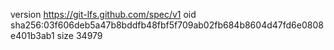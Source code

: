 version https://git-lfs.github.com/spec/v1
oid sha256:03f606deb5a47b8bddfb48fbf5f709ab02fb684b8604d47fd6e0808e401b3ab1
size 34979
